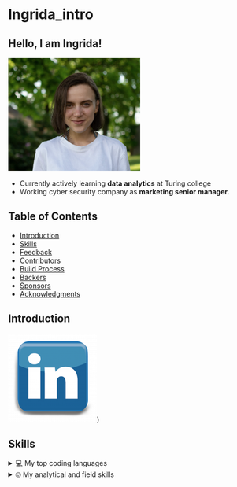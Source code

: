 # Ingrida_intro

## Hello, I am Ingrida!

<picture>
 <source media="(prefers-color-scheme: dark)" srcset="https://github.com/Ingrik07/Ingrida_intro/blob/main/Screenshot%202024-06-28%20at%2015.39.05.png">
 <source media="(prefers-color-scheme: light)" srcset="https://github.com/Ingrik07/Ingrida_intro/blob/main/Screenshot%202024-06-28%20at%2015.39.05.png">
 <img alt="See-my-image" src="https://github.com/Ingrik07/Ingrida_intro/blob/main/Screenshot%202024-06-28%20at%2015.39.05.png">
</picture>

- Currently actively learning **data analytics** at Turing college
- Working cyber security company as **marketing senior manager**.

<!-- START doctoc generated TOC please keep comment here to allow auto update -->
<!-- DON'T EDIT THIS SECTION, INSTEAD RE-RUN doctoc TO UPDATE -->
## Table of Contents

- [Introduction](#introduction)
- [Skills](#skills)
- [Feedback](#feedback)
- [Contributors](#contributors)
- [Build Process](#build-process)
- [Backers](#backers-)
- [Sponsors](#sponsors-)
- [Acknowledgments](#acknowledgments)

<!-- END doctoc generated TOC please keep comment here to allow auto update -->

## Introduction
![Logos/th-4030204678](https://github.com/Ingrik07/Ingrida_intro/blob/main/Logos/Linkedin-Logo-180x180-1789156493.png))


## Skills
<details>
<summary>💻 My top coding languages</summary>

|  | Skills |
|-----:|---------------|
|     1|SQL  |
|     2|noDB          |
|     3|Python |
</details>
 
 <details>
<summary>🤓 My analytical and field skills</summary>

|  | Skills |
|-----:|---------------|
|     1|Finding and presenting OKRs |
|     2|Answering advanced marketing questions |
|     3|A/B testing |
|     4|Helping to improve business performance |
</details>
